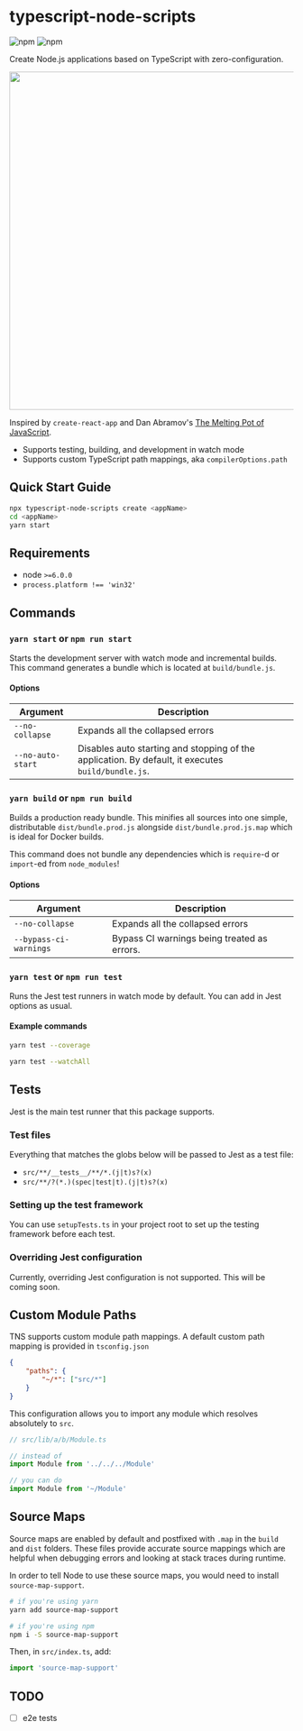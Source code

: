 # typescript-node-scripts
![npm](https://img.shields.io/npm/v/typescript-node-scripts.svg) ![npm](https://img.shields.io/npm/dt/typescript-node-scripts.svg)

Create Node.js applications based on TypeScript with zero-configuration.
<p align="center">
    <img 
    width="600" src="https://cdn.rawgit.com/liangchunn/typescript-node-scripts/12e1600/.resources/term.svg"/>
</p>

Inspired by `create-react-app` and Dan Abramov's [The Melting Pot of JavaScript](https://increment.com/development/the-melting-pot-of-javascript/).
- Supports testing, building, and development in watch mode
- Supports custom TypeScript path mappings, aka `compilerOptions.path`

## Quick Start Guide
```sh
npx typescript-node-scripts create <appName>
cd <appName>
yarn start
```

## Requirements

-   node `>=6.0.0`
-   `process.platform !== 'win32'`


## Commands

### `yarn start` or `npm run start`

Starts the development server with watch mode and incremental builds. This command generates a bundle which is located at `build/bundle.js`.

#### Options

| Argument          | Description                                                                                        |
| ----------------- | -------------------------------------------------------------------------------------------------- |
| `--no-collapse`   | Expands all the collapsed errors                                                                   |
| `--no-auto-start` | Disables auto starting and stopping of the application. By default, it executes `build/bundle.js`. |

### `yarn build` or `npm run build`

Builds a production ready bundle. This minifies all sources into one simple, distributable `dist/bundle.prod.js` alongside `dist/bundle.prod.js.map` which is ideal for Docker builds.

This command does not bundle any dependencies which is `require`-d or `import`-ed from `node_modules`!

#### Options

| Argument               | Description                                 |
| ---------------------- | ------------------------------------------- |
| `--no-collapse`        | Expands all the collapsed errors            |
| `--bypass-ci-warnings` | Bypass CI warnings being treated as errors. |

### `yarn test` or `npm run test`

Runs the Jest test runners in watch mode by default. You can add in Jest options as usual.

#### Example commands

```sh
yarn test --coverage

yarn test --watchAll
```

## Tests
Jest is the main test runner that this package supports.

### Test files
Everything that matches the globs below will be passed to Jest as a test file:
- `src/**/__tests__/**/*.(j|t)s?(x)`
- `src/**/?(*.)(spec|test|t).(j|t)s?(x)`

### Setting up the test framework
You can use `setupTests.ts` in your project root to set up the testing framework before each test.

### Overriding Jest configuration
Currently, overriding Jest configuration is not supported. This will be coming soon.

## Custom Module Paths
TNS supports custom module path mappings. A default custom path mapping is provided in `tsconfig.json`

```json
{
    "paths": {
        "~/*": ["src/*"]
    }
}
```

This configuration allows you to import any module which resolves absolutely to `src`.

```ts
// src/lib/a/b/Module.ts

// instead of
import Module from '../../../Module'

// you can do
import Module from '~/Module'
```

## Source Maps
Source maps are enabled by default and postfixed with `.map` in the `build` and `dist` folders. These files provide accurate source mappings which are helpful when debugging errors and looking at stack traces during runtime.

In order to tell Node to use these source maps, you would need to install `source-map-support`.

```sh
# if you're using yarn
yarn add source-map-support

# if you're using npm
npm i -S source-map-support
```

Then, in `src/index.ts`, add:
```ts
import 'source-map-support'
```

## TODO

-   [ ] e2e tests
